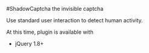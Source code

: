 #ShadowCaptcha the invisible captcha

Use standard user interaction to detect human activity.

At this time, plugin is available with
- jQuery 1.8+
